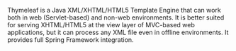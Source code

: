 
Thymeleaf is a Java XML/XHTML/HTML5 Template Engine that can work both in web (Servlet-based) and non-web environments. It is better suited for serving XHTML/HTML5 at the view layer of MVC-based web applications, 
but it can process any XML file even in offline environments. It provides full Spring Framework integration.
